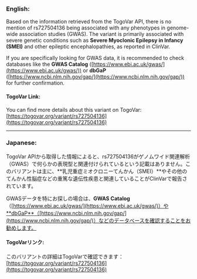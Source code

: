 ### English:
Based on the information retrieved from the TogoVar API, there is no mention of rs727504136 being associated with any phenotypes in genome-wide association studies (GWAS). The variant is primarily associated with severe genetic conditions such as **Severe Myoclonic Epilepsy in Infancy (SMEI)** and other epileptic encephalopathies, as reported in ClinVar.

If you are specifically looking for GWAS data, it is recommended to check databases like the **GWAS Catalog** ([https://www.ebi.ac.uk/gwas/](https://www.ebi.ac.uk/gwas/)) or **dbGaP** ([https://www.ncbi.nlm.nih.gov/gap/](https://www.ncbi.nlm.nih.gov/gap/)) for further confirmation.

#### TogoVar Link:
You can find more details about this variant on TogoVar: [https://togovar.org/variant/rs727504136](https://togovar.org/variant/rs727504136)

---

### Japanese:
TogoVar APIから取得した情報によると、rs727504136がゲノムワイド関連解析（GWAS）で何らかの表現型と関連付けられているという記載はありません。このバリアントは主に、**乳児重症ミオクロニーてんかん（SMEI）**やその他のてんかん性脳症などの重篤な遺伝性疾患と関連していることがClinVarで報告されています。

GWASデータを特にお探しの場合は、**GWAS Catalog**（[https://www.ebi.ac.uk/gwas/](https://www.ebi.ac.uk/gwas/)）や**dbGaP**（[https://www.ncbi.nlm.nih.gov/gap/](https://www.ncbi.nlm.nih.gov/gap/)）などのデータベースを確認することをお勧めします。

#### TogoVarリンク:
このバリアントの詳細はTogoVarで確認できます：[https://togovar.org/variant/rs727504136](https://togovar.org/variant/rs727504136)